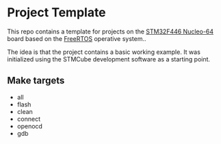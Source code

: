 # Project Template

This repo contains a template for projects on the [STM32F446 Nucleo-64](https://www.st.com/en/evaluation-tools/nucleo-f446re.html) board based on the [FreeRTOS](https://freertos.org/) operative system..

The idea is that the project contains a basic working example.
It was initialized using the STMCube development software as a starting point.

## Make targets
 * all
 * flash
 * clean
 * connect
 * openocd
 * gdb